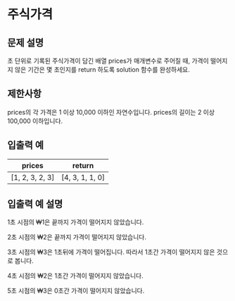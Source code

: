 # 주식가격
## 문제 설명
초 단위로 기록된 주식가격이 담긴 배열 prices가 매개변수로 주어질 때, 가격이 떨어지지 않은 기간은 몇 초인지를 return 하도록 solution 함수를 완성하세요.

## 제한사항
prices의 각 가격은 1 이상 10,000 이하인 자연수입니다.
prices의 길이는 2 이상 100,000 이하입니다.
## 입출력 예
| prices | return |
| :-------------: | :-------------: |
| [1, 2, 3, 2, 3] | [4, 3, 1, 1, 0] |

## 입출력 예 설명
1초 시점의 ₩1은 끝까지 가격이 떨어지지 않았습니다.

2초 시점의 ₩2은 끝까지 가격이 떨어지지 않았습니다.

3초 시점의 ₩3은 1초뒤에 가격이 떨어집니다. 따라서 1초간 가격이 떨어지지 않은 것으로 봅니다.

4초 시점의 ₩2은 1초간 가격이 떨어지지 않았습니다.

5초 시점의 ₩3은 0초간 가격이 떨어지지 않았습니다.
